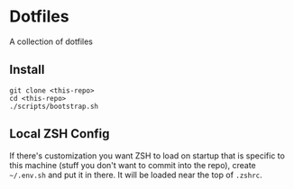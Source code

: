 # Dotfiles

A collection of dotfiles

<!-- [Here's a description of how my dotfiles work](https://shaky.sh/simple-dotfiles/). -->

## Install

```
git clone <this-repo>
cd <this-repo>
./scripts/bootstrap.sh
```

## Local ZSH Config

If there's customization you want ZSH to load on startup that is specific to
this machine (stuff you don't want to commit into the repo), create `~/.env.sh`
and put it in there. It will be loaded near the top of `.zshrc`.
